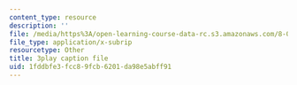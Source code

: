 ```yaml
---
content_type: resource
description: ''
file: /media/https%3A/open-learning-course-data-rc.s3.amazonaws.com/8-01sc-classical-mechanics-fall-2016/1fddbfe3fcc89fcb6201da98e5abff91_1GvCIlHihEA.srt
file_type: application/x-subrip
resourcetype: Other
title: 3play caption file
uid: 1fddbfe3-fcc8-9fcb-6201-da98e5abff91
---
```

